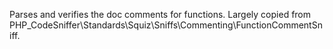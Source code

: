 Parses and verifies the doc comments for functions. Largely copied from PHP_CodeSniffer\Standards\Squiz\Sniffs\Commenting\FunctionCommentSniff.